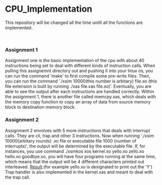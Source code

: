 # CPU_Implementation
<p>This repository will be changed all the time untill all the functions are implemented. </p>
</br>
<h3>Assignment 1 </h3>
<p>Assignment one is the basic implementation of the cpu with about 40 instructions being set to deal with different kinds of instruction
calls. When pulling this assignemnt directory out and pushing it into your linux os, you can run the command 'make' to first compile
some pre-write files. Then, you can run the command './xsim 10000(this number is arbitary) file.xo (this file extension is built by running 
./xas file.xas file.xo)'. Eventually, you are able to see the output after each instructions are handled correctly.
Within the assignment 1, there is another file called memcpy.xas, which deals with the memory copy function to copy an array of data 
from source memory block to destination memory block.</p>

<h3>Assignment 2 </h3>
<p>
Assignment 2 envolves with 5 more instructions that deals with interrupt calls. They are cli, trap and other 3 instructions. 
Now when running './xsim 10000(arbitary rounds) .xo file or executable file 1000 (number of interrupts)', the output will be determined 
by the executable file. If, for instances, you use command ./xsmkos xos kernel.xo yello.xo zello.xo hello.xo goodbye.xo, you will have 
four programs running at the same time, which means that the output will be 4 different characters printed out interleaved. <a href="http://web.cs.dal.ca/~xuhui/os_output.txt">Result<a>.(for example yello.xo is designated to print out the 'Y')
Trap handler is also implemented in the kernel.xas and meant to deal with the trap call. 
</p>


